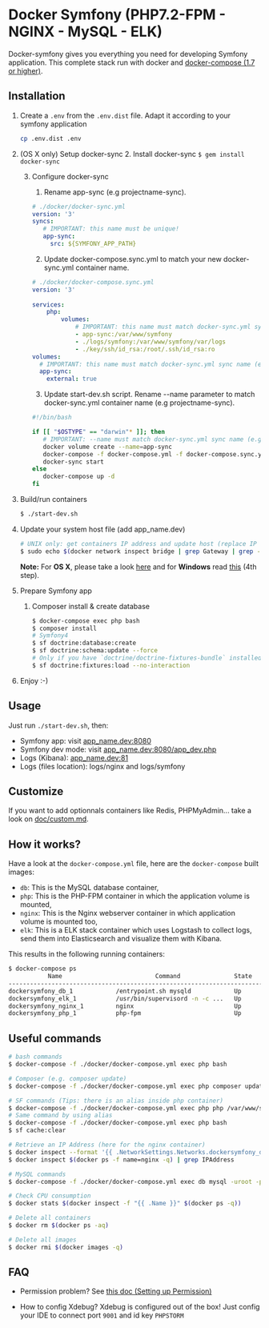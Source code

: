 # Docker Symfony (PHP7.2-FPM - NGINX - MySQL - ELK)


Docker-symfony gives you everything you need for developing Symfony application. This complete stack run with docker and [docker-compose (1.7 or higher)](https://docs.docker.com/compose/).

## Installation

1. Create a `.env` from the `.env.dist` file. Adapt it according to your symfony application

    ```bash
    cp .env.dist .env
    ```

2. (OS X only) Setup docker-sync
    2. Install docker-sync
        ```
        $ gem install docker-sync
        ```
    
    3. Configure docker-sync
        1. Rename app-sync (e.g projectname-sync).
        
        ```yml
        # ./docker/docker-sync.yml
        version: '3'
        syncs:
           # IMPORTANT: this name must be unique! 
           app-sync:
             src: ${SYMFONY_APP_PATH}
        ```
         
        2. Update docker-compose.sync.yml to match your new docker-sync.yml container name.
         
         ```yml
         # ./docker/docker-compose.sync.yml
         version: '3'
          
         services:
             php:
                 volumes:
                     # IMPORTANT: this name must match docker-sync.yml sync name (e.g projectname-sync).
                     - app-sync:/var/www/symfony
                     - ./logs/symfony:/var/www/symfony/var/logs
                     - ./key/ssh/id_rsa:/root/.ssh/id_rsa:ro
         volumes:
           # IMPORTANT: this name must match docker-sync.yml sync name (e.g projectname-sync).
           app-sync:
             external: true
         ```
        3. Update start-dev.sh script. Rename --name parameter to match docker-sync.yml container name (e.g projectname-sync).
        
        ```bash
        #!/bin/bash
        
        if [[ "$OSTYPE" == "darwin"* ]]; then
           # IMPORTANT: --name must match docker-sync.yml sync name (e.g projectname-sync).
           docker volume create --name=app-sync
           docker-compose -f docker-compose.yml -f docker-compose.sync.yml up -d
           docker-sync start
        else
           docker-compose up -d
        fi
        ```

3. Build/run containers

    ```bash
    $ ./start-dev.sh
    ```

4. Update your system host file (add app_name.dev)

    ```bash
    # UNIX only: get containers IP address and update host (replace IP according to your configuration) (on Windows, edit C:\Windows\System32\drivers\etc\hosts)
    $ sudo echo $(docker network inspect bridge | grep Gateway | grep -o -E '[0-9\.]+') "app_name.dev" >> /etc/hosts
    ```

    **Note:** For **OS X**, please take a look [here](https://docs.docker.com/docker-for-mac/networking/) and for **Windows** read [this](https://docs.docker.com/docker-for-windows/#/step-4-explore-the-application-and-run-examples) (4th step).

5. Prepare Symfony app
    1. Composer install & create database

        ```bash
        $ docker-compose exec php bash
        $ composer install
        # Symfony4
        $ sf doctrine:database:create
        $ sf doctrine:schema:update --force
        # Only if you have `doctrine/doctrine-fixtures-bundle` installed
        $ sf doctrine:fixtures:load --no-interaction
        ```

6. Enjoy :-)

## Usage

Just run `./start-dev.sh`, then:

* Symfony app: visit [app_name.dev:8080](http://app_name.dev:8080)  
* Symfony dev mode: visit [app_name.dev:8080/app_dev.php](http://app_name.dev:8080/app_dev.php)  
* Logs (Kibana): [app_name.dev:81](http://app_name.dev:81)
* Logs (files location): logs/nginx and logs/symfony

## Customize

If you want to add optionnals containers like Redis, PHPMyAdmin... take a look on [doc/custom.md](doc/custom.md).

## How it works?

Have a look at the `docker-compose.yml` file, here are the `docker-compose` built images:

* `db`: This is the MySQL database container,
* `php`: This is the PHP-FPM container in which the application volume is mounted,
* `nginx`: This is the Nginx webserver container in which application volume is mounted too,
* `elk`: This is a ELK stack container which uses Logstash to collect logs, send them into Elasticsearch and visualize them with Kibana.

This results in the following running containers:

```bash
$ docker-compose ps
           Name                          Command               State              Ports            
--------------------------------------------------------------------------------------------------
dockersymfony_db_1            /entrypoint.sh mysqld            Up      0.0.0.0:3307->3306/tcp      
dockersymfony_elk_1           /usr/bin/supervisord -n -c ...   Up      0.0.0.0:81->80/tcp          
dockersymfony_nginx_1         nginx                            Up      443/tcp, 0.0.0.0:8080->80/tcp
dockersymfony_php_1           php-fpm                          Up      0.0.0.0:9000->9000/tcp      
```

## Useful commands

```bash
# bash commands
$ docker-compose -f ./docker/docker-compose.yml exec php bash

# Composer (e.g. composer update)
$ docker-compose -f ./docker/docker-compose.yml exec php composer update

# SF commands (Tips: there is an alias inside php container)
$ docker-compose -f ./docker/docker-compose.yml exec php php /var/www/symfony/bin/console cache:clear # Symfony3
# Same command by using alias
$ docker-compose -f ./docker/docker-compose.yml exec php bash
$ sf cache:clear

# Retrieve an IP Address (here for the nginx container)
$ docker inspect --format '{{ .NetworkSettings.Networks.dockersymfony_default.IPAddress }}' $(docker ps -f name=nginx -q)
$ docker inspect $(docker ps -f name=nginx -q) | grep IPAddress

# MySQL commands
$ docker-compose -f ./docker/docker-compose.yml exec db mysql -uroot -p"root"

# Check CPU consumption
$ docker stats $(docker inspect -f "{{ .Name }}" $(docker ps -q))

# Delete all containers
$ docker rm $(docker ps -aq)

# Delete all images
$ docker rmi $(docker images -q)
```

## FAQ

* Permission problem? See [this doc (Setting up Permission)](http://symfony.com/doc/current/book/installation.html#checking-symfony-application-configuration-and-setup)

* How to config Xdebug?
Xdebug is configured out of the box!
Just config your IDE to connect port  `9001` and id key `PHPSTORM`